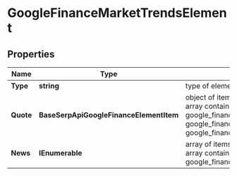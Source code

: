 # GoogleFinanceMarketTrendsElement


## Properties

| Name | Type | Description | Notes |
|------------ | ------------- | ------------- | -------------|
**Type** | **string** | type of element |[optional]|
**Quote** | **BaseSerpApiGoogleFinanceElementItem** | object of items<br>array contains the following type of items: google_finance_asset_pair_element, google_finance_market_instrument_element, google_finance_market_index_element |[optional]|
**News** | **IEnumerable<GoogleFinanceNewsElement>** | array of items<br>array contains the following type of items: google_finance_news_element |[optional]|